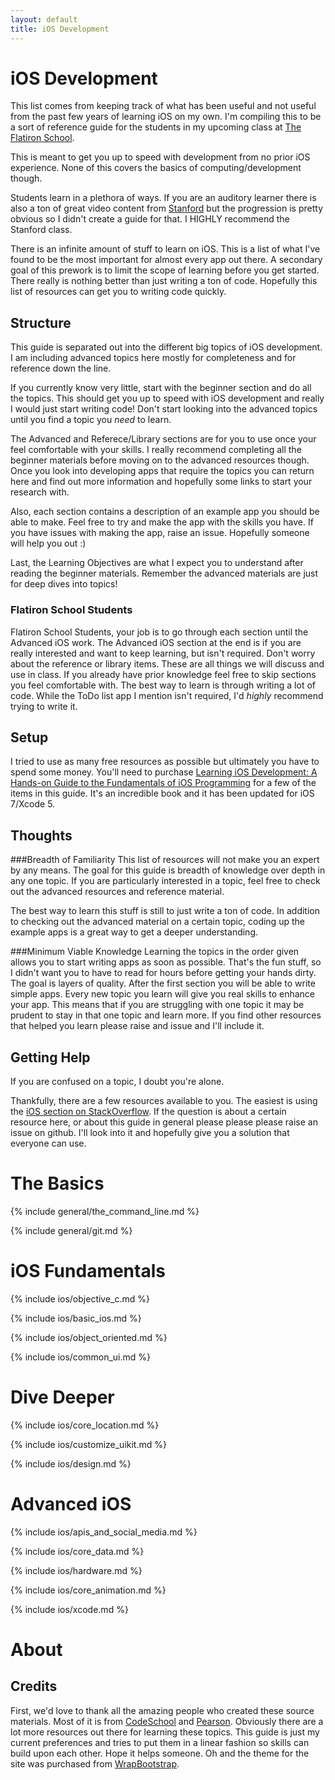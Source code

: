 ```yaml
---
layout: default
title: iOS Development
---
```


# iOS Development
This list comes from keeping track of what has been useful and not useful from
the past few years of learning iOS on my own. I'm compiling this to be a sort
of reference guide for the students in my upcoming class at [The Flatiron School](http://flatironschool.com/iOScurriculum.html "Flatiron School iOS Curriculum").

This is meant to get you up to speed with development from no prior iOS
experience. None of this covers the basics of computing/development though. 

Students learn in a plethora of ways. If you are an auditory learner there is 
also a ton of great video content from
[Stanford](https://itunes.apple.com/us/course/coding-together-developing/id593208016
"Stanford iTunes U Link") but the progression is pretty obvious so I didn't create a guide for
that. I HIGHLY recommend the Stanford class.

There is an infinite amount of stuff to learn on iOS. This is a list of what
I've found to be the most important for almost every app out there. A secondary
goal of this prework is to limit the scope of learning before you get started.
There really is nothing better than just writing a ton of code. Hopefully this
list of resources can get you to writing code quickly.

## Structure

This guide is separated out into the different big topics of iOS development.
I am including advanced topics here mostly for completeness and for reference
down the line. 

If you currently know very little, start with the beginner section and do
all the topics. This should get you up to speed with iOS development and really
I would just start writing code! Don't start looking into the advanced topics
until you find a topic you *need* to learn.

The Advanced and Referece/Library sections are for you to use once your feel
comfortable with your skills. I really recommend completing all the beginner 
materials before moving on to the advanced resources though. Once you look into
developing apps that require the topics you can return here and find out more
information and hopefully some links to start your research with.

Also, each section contains a description of an example app you should be able
to make. Feel free to try and make the app with the skills you have. If you
have issues with making the app, raise an issue. Hopefully someone will help
you out :)

Last, the Learning Objectives are what I expect you to understand after reading
the beginner materials. Remember the advanced materials are just for deep dives
into topics!

### Flatiron School Students

Flatiron School Students, your job is to go through each section until the
Advanced iOS work. The Advanced iOS section at the end is if you
are really interested and want to keep learning, but isn't required. Don't
worry about the reference or library items. These are all things we will
discuss and use in class. If you already have prior knowledge feel free to skip sections you
feel comfortable with. The best way to learn is through writing a lot of code.
While the ToDo list app I mention isn't required, I'd *highly* recommend trying
to write it.

## Setup

I tried to use as many free resources as possible but ultimately you have to
spend some money. You'll need to purchase [Learning iOS Development: A Hands-on
Guide to the Fundamentals of iOS Programming](http://www.amazon.com/Learning-iOS-Development-Hands--Fundamentals/dp/0321862961/ref=sr_1_1?ie=UTF8&qid=1387385220&sr=8-1&keywords=learning+ios+development)
 for a few of the items in this guide. It's an incredible book and it has been
updated for iOS 7/Xcode 5.

## Thoughts

###Breadth of Familiarity
This list of resources will not make you an expert by any means. The goal for
this guide is breadth of knowledge over depth in any one topic. If you are
particularly interested in a topic, feel free to check out the advanced
resources and reference material. 

The best way to learn this stuff is still to just write a ton of code. In
addition to checking out the advanced material on a certain topic, coding up
the example apps is a great way to get a deeper understanding.

###Minimum Viable Knowledge
Learning the topics in the order given allows you to start writing apps as soon
as possible. That's the fun stuff, so I didn't want you to have to read for
hours before getting your hands dirty. The goal is layers of quality. After the
first section you will be able to write simple apps. Every new topic you learn
will give you real skills to enhance your app. This means that if you are
struggling with one topic it may be prudent to stay in that one topic and learn
more. If you find other resources that helped you learn please raise and issue
and I'll include it.

## Getting Help

If you are confused on a topic, I doubt you're alone. 

Thankfully, there are a few resources available to you.
The easiest is using the [iOS section on
StackOverflow](http://stackoverflow.com/questions/tagged/ios "StackOverflow iOS
tagged homepage"). If the question is about a certain resource here, or about
this guide in general please please please raise an issue on github. I'll look
into it and hopefully give you a solution that everyone can use.

# The Basics

{% include general/the_command_line.md %}

{% include general/git.md %}

# iOS Fundamentals

{% include ios/objective_c.md %}

{% include ios/basic_ios.md %}

{% include ios/object_oriented.md %}

{% include ios/common_ui.md %}

# Dive Deeper

{%  include ios/core_location.md %}

{% include ios/customize_uikit.md %}

{% include ios/design.md %}

# Advanced iOS

{% include ios/apis_and_social_media.md %}

{% include ios/core_data.md %}

{% include ios/hardware.md %}

{% include ios/core_animation.md %}

{% include ios/xcode.md %}


# About

## Credits

First, we'd love to thank all the amazing people who created these source
materials. Most of it is from [CodeSchool](https://www.codeschool.com/) and
[Pearson](http://www.pearsonhighered.com/educator/product/Learning-iOS-Development-A-Handson-Guide-to-the-Fundamentals-of-iOS-Programming/9780321862969.page).
Obviously there are a lot more resources out there for learning these topics.
This guide is just my current preferences and tries to put them in a linear
fashion so skills can build upon each other. Hope it helps someone. Oh and the
theme for the site was purchased from
[WrapBootstrap](https://wrapbootstrap.com/).
